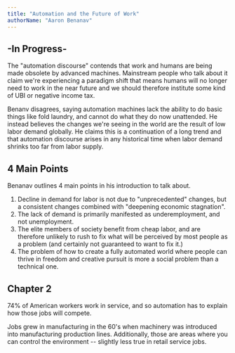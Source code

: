 ```yaml
---
title: "Automation and the Future of Work"
authorName: "Aaron Benanav"
---
```


## -In Progress-

The "automation discourse" contends that work and humans are being made obsolete
by advanced machines. Mainstream people who talk about it claim we're
experiencing a paradigm shift that means humans will no longer need to work in
the near future and we should therefore institute some kind of UBI or negative
income tax.

Benanv disagrees, saying automation machines lack the ability to do basic things
like fold laundry, and cannot do what they do now unattended. He instead
believes the changes we're seeing in the world are the result of low labor
demand globally. He claims this is a continuation of a long trend and that
automation discourse arises in any historical time when labor demand shrinks too
far from labor supply.

## 4 Main Points

Benanav outlines 4 main points in his introduction to talk about.

1. Decline in demand for labor is not due to "unprecedented" changes, but a
   consistent changes combined with "deepening economic stagnation".
2. The lack of demand is primarily manifested as underemployment, and not
   unemployment.
3. The elite members of society benefit from cheap labor, and are therefore
   unlikely to rush to fix what will be perceived by most people as a problem
   (and certainly not guaranteed to want to fix it.)
4. The problem of how to create a fully automated world where people can thrive
   in freedom and creative pursuit is more a social problem than a technical
   one.

## Chapter 2

74% of American workers work in service, and so automation has to explain how
those jobs will compete.

Jobs grew in manufacturing in the 60's when machinery was introduced into
manufacturing production lines. Additionally, those are areas where you can
control the environment -- slightly less true in retail service jobs.
